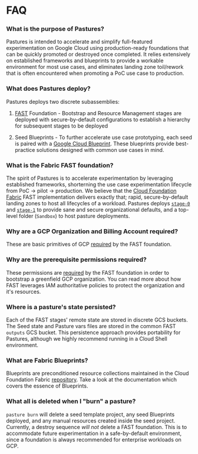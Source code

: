 # FAQ

### What is the purpose of Pastures?

Pastures is intended to accelerate and simplify full-featured experimentation on Google Cloud using production-ready foundations that can be quickly promoted or destroyed once completed. It relies extensively on established frameworks and blueprints to provide a workable environment for most use cases, and eliminates landing zone toil/rework that is often encountered when promoting a PoC use case to production.

### What does Pastures deploy?

Pastures deploys two discrete subassemblies:

1. [FAST](https://github.com/GoogleCloudPlatform/cloud-foundation-fabric/blob/v29.0.0/fast/README.md) Foundation - Bootstrap and Resource Management stages are deployed with secure-by-default configurations to establish a hierarchy for subsequent stages to be deployed

2. Seed Blueprints - To further accelerate use case prototyping, each seed is paired with a [Google Cloud Blueprint](https://github.com/GoogleCloudPlatform/cloud-foundation-fabric/blob/v29.0.0/blueprints/README.md). These blueprints provide best-practice solutions designed with common use cases in mind.

### What is the Fabric FAST foundation?

The spirit of Pastures is to accelerate experimentation by leveraging established frameworks, shorterning the use case experimentation lifecycle from PoC -> pilot -> production. We believe that the [Cloud Foundation Fabric](https://github.com/GoogleCloudPlatform/cloud-foundation-fabric) FAST implementation delivers exactly that; rapid, secure-by-default landing zones to host all lifecycles of a workload. Pastures deploys [`stage-0`](https://github.com/GoogleCloudPlatform/cloud-foundation-fabric/blob/v29.0.0/fast/stages/0-bootstrap/README.md) and [`stage-1`](https://github.com/GoogleCloudPlatform/cloud-foundation-fabric/blob/v29.0.0/fast/stages/1-resman/README.md) to provide sane and secure organizational defaults, and a top-level folder (`Sandbox`) to host pasture deployments.

### Why are a GCP Organization and Billing Account required?

These are basic primitives of GCP [required](https://github.com/GoogleCloudPlatform/cloud-foundation-fabric/blob/v29.0.0/fast/stages/1-resman/README.md) by the FAST foundation.

### Why are the prerequisite permissions required?

These permissions are [required](https://github.com/GoogleCloudPlatform/cloud-foundation-fabric/blob/v29.0.0/fast/stages/1-resman/README.md) by the FAST foundation in order to bootstrap a greenfield GCP organization. You can read more about how FAST leverages IAM authoritative policies to protect the organization and it's resources.

### Where is a pasture's state persisted?

Each of the FAST stages' remote state are stored in discrete GCS buckets. The Seed state and Pasture vars files are stored in the common FAST `outputs` GCS bucket. This persistence approach provides portability for Pastures, although we highly recommend running in a Cloud Shell environment.

### What are Fabric Blueprints?

Blueprints are preconditioned resource collections maintained in the Cloud Foundation Fabric [repository](https://github.com/GoogleCloudPlatform/cloud-foundation-fabric/tree/master/blueprints). Take a look at the documentation which covers the essence of Blueprints.

### What all is deleted when I "burn" a pasture?

`pasture burn` will delete a seed template project, any seed Blueprints deployed, and any manual resources created inside the seed project. Currently, a destroy sequence _will not_ delete a FAST foundation. This is to accommodate future experimentation in a safe-by-default environment, since a foundation is always recommended for enterprise workloads on GCP.

